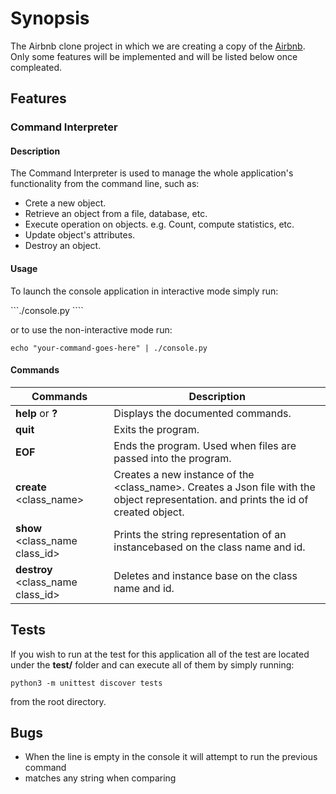 # Synopsis

The Airbnb clone project in which we are creating a copy of the [Airbnb](https://www.airbnb.com/).
Only some features will be implemented and will be listed below once compleated.


## Features

### Command Interpreter

#### Description

The Command Interpreter is used to manage the whole application's functionality from the command line, such as:
+ Crete a new object.
+ Retrieve an object from a file, database, etc.
+ Execute operation on objects. e.g. Count, compute statistics, etc.
+ Update object's attributes.
+ Destroy an object.

#### Usage

To launch the console application in interactive mode simply run:

```./console.py ````

or to use the non-interactive mode run:

```echo "your-command-goes-here" | ./console.py ```

#### Commands

Commands | Description
-------- | -----------
**help** or **?**| Displays the documented commands.
**quit**     | Exits the program.
**EOF**      | Ends the program. Used when files are passed into the program.
**create** \<class_name\> | Creates a new instance of the \<class_name\>. Creates a Json file with the object representation. and prints the id of created object.
**show** \<class_name class_id\>     | Prints the string representation of an instancebased on the class name and id.
**destroy** \<class_name class_id\> | Deletes and instance base on the class name and id.



## Tests

If you wish to run at the test for this application all of the test are located
under the **test/** folder and can execute all of them by simply running:

```python3 -m unittest discover tests ```

from the root directory.


## Bugs

+ When the line is empty in the console it will attempt to run the previous command
+ matches any string when comparing
